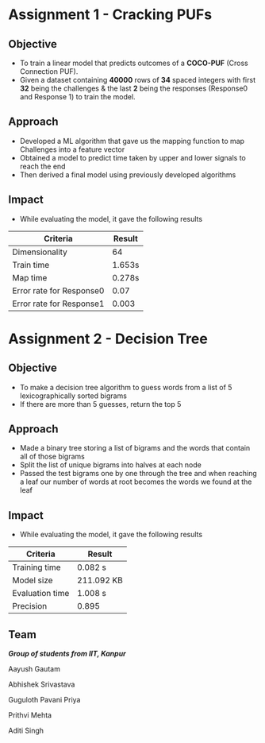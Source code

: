# Assignment 1 - Cracking PUFs
## Objective
* To train a linear model that predicts outcomes of a **COCO-PUF** (Cross Connection PUF).
* Given a dataset containing **40000** rows of **34** spaced integers with first **32** being the challenges & the last **2** being the responses (Response0 and Response 1) to train the model.

## Approach
* Developed a ML algorithm that gave us the mapping function to map Challenges into a feature vector
* Obtained a model to predict time taken by upper and lower signals to reach the end
* Then derived a final model using previously developed algorithms

## Impact
* While evaluating the model, it gave the following results


Criteria | Result
--- | ---
Dimensionality | 64
Train time | 1.653s
Map time | 0.278s
Error rate for Response0 | 0.07
Error rate for Response1 | 0.003

# Assignment 2 - Decision Tree
## Objective
* To make a decision tree algorithm to guess words from a list of 5 lexicographically sorted bigrams
* If there are more than 5 guesses, return the top 5

## Approach
* Made a binary tree storing a list of bigrams and the words that contain all of those bigrams
* Split the list of unique bigrams into halves at each node
* Passed the test bigrams one by one through the tree and when reaching a leaf our number of words at root becomes the words we found at the leaf
  
## Impact
* While evaluating the model, it gave the following results
  
Criteria | Result
--- | ---
Training time | 0.082 s
Model size | 211.092 KB
Evaluation time | 1.008 s
Precision | 0.895

## Team

***Group of students from IIT, Kanpur***

Aayush Gautam

Abhishek Srivastava

Guguloth Pavani Priya

Prithvi Mehta

Aditi Singh

